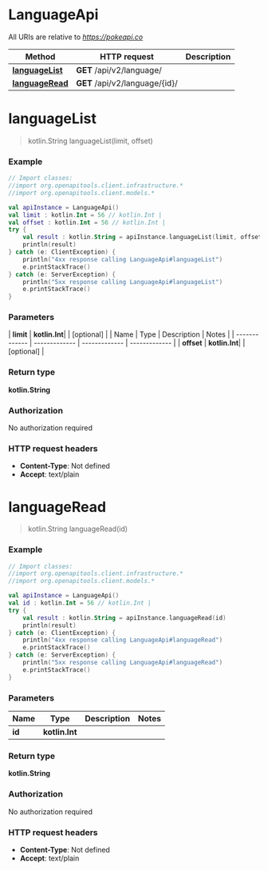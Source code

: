 # LanguageApi

All URIs are relative to *https://pokeapi.co*

| Method | HTTP request | Description |
| ------------- | ------------- | ------------- |
| [**languageList**](LanguageApi.md#languageList) | **GET** /api/v2/language/ |  |
| [**languageRead**](LanguageApi.md#languageRead) | **GET** /api/v2/language/{id}/ |  |


<a id="languageList"></a>
# **languageList**
> kotlin.String languageList(limit, offset)



### Example
```kotlin
// Import classes:
//import org.openapitools.client.infrastructure.*
//import org.openapitools.client.models.*

val apiInstance = LanguageApi()
val limit : kotlin.Int = 56 // kotlin.Int | 
val offset : kotlin.Int = 56 // kotlin.Int | 
try {
    val result : kotlin.String = apiInstance.languageList(limit, offset)
    println(result)
} catch (e: ClientException) {
    println("4xx response calling LanguageApi#languageList")
    e.printStackTrace()
} catch (e: ServerException) {
    println("5xx response calling LanguageApi#languageList")
    e.printStackTrace()
}
```

### Parameters
| **limit** | **kotlin.Int**|  | [optional] |
| Name | Type | Description  | Notes |
| ------------- | ------------- | ------------- | ------------- |
| **offset** | **kotlin.Int**|  | [optional] |

### Return type

**kotlin.String**

### Authorization

No authorization required

### HTTP request headers

 - **Content-Type**: Not defined
 - **Accept**: text/plain

<a id="languageRead"></a>
# **languageRead**
> kotlin.String languageRead(id)



### Example
```kotlin
// Import classes:
//import org.openapitools.client.infrastructure.*
//import org.openapitools.client.models.*

val apiInstance = LanguageApi()
val id : kotlin.Int = 56 // kotlin.Int | 
try {
    val result : kotlin.String = apiInstance.languageRead(id)
    println(result)
} catch (e: ClientException) {
    println("4xx response calling LanguageApi#languageRead")
    e.printStackTrace()
} catch (e: ServerException) {
    println("5xx response calling LanguageApi#languageRead")
    e.printStackTrace()
}
```

### Parameters
| Name | Type | Description  | Notes |
| ------------- | ------------- | ------------- | ------------- |
| **id** | **kotlin.Int**|  | |

### Return type

**kotlin.String**

### Authorization

No authorization required

### HTTP request headers

 - **Content-Type**: Not defined
 - **Accept**: text/plain

